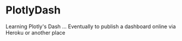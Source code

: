 # PlotlyDash
Learning Plotly's Dash ... Eventually to publish a dashboard online via Heroku or another place

